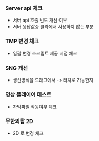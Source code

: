 


### Server api  체크
 - 서버 api 호출 빈도 개선 여부
 - 서버 응답값중 클라에서 사용하지 않는 부분


### TMP 변경 체크
- 일괄 변경 스크립트 제공 시점 체크


### SNG 개선
- 생산방식을 드래그에서 -> 터치로 가능한지



### 영상 플레이어 테스트
- 자막파일 작동여부 체크



### 무한의탑 2D 
- 2D 로 변경 체크